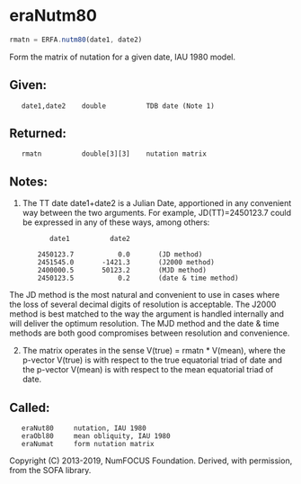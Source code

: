 # eraNutm80

```js
rmatn = ERFA.nutm80(date1, date2)
```

Form the matrix of nutation for a given date, IAU 1980 model.

## Given:
```
   date1,date2    double          TDB date (Note 1)
```

## Returned:
```
   rmatn          double[3][3]    nutation matrix
```

## Notes:

1) The TT date date1+date2 is a Julian Date, apportioned in any
   convenient way between the two arguments.  For example,
   JD(TT)=2450123.7 could be expressed in any of these ways,
   among others:

```
          date1          date2

       2450123.7           0.0       (JD method)
       2451545.0       -1421.3       (J2000 method)
       2400000.5       50123.2       (MJD method)
       2450123.5           0.2       (date & time method)
```

   The JD method is the most natural and convenient to use in
   cases where the loss of several decimal digits of resolution
   is acceptable.  The J2000 method is best matched to the way
   the argument is handled internally and will deliver the
   optimum resolution.  The MJD method and the date & time methods
   are both good compromises between resolution and convenience.

2) The matrix operates in the sense V(true) = rmatn * V(mean),
   where the p-vector V(true) is with respect to the true
   equatorial triad of date and the p-vector V(mean) is with
   respect to the mean equatorial triad of date.

## Called:
```
   eraNut80     nutation, IAU 1980
   eraObl80     mean obliquity, IAU 1980
   eraNumat     form nutation matrix
```

Copyright (C) 2013-2019, NumFOCUS Foundation.
Derived, with permission, from the SOFA library.
